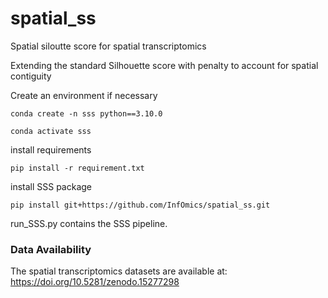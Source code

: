 # spatial_ss
Spatial siloutte score for spatial transcriptomics

Extending the standard Silhouette score with penalty to account for spatial contiguity

Create an environment if necessary
`````
conda create -n sss python==3.10.0

conda activate sss

`````
install requirements
````
pip install -r requirement.txt

````
install SSS package
````
pip install git+https://github.com/InfOmics/spatial_ss.git
````
run_SSS.py contains the SSS pipeline. 


### Data Availability ###
The spatial transcriptomics datasets are available at:  https://doi.org/10.5281/zenodo.15277298